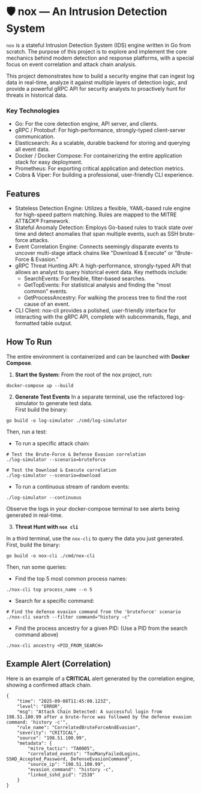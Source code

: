 # 🛡️ nox — An Intrusion Detection System

`nox` is a stateful Intrusion Detection System (IDS) engine written in Go from scratch. The purpose of this project is to explore and implement the core mechanics behind modern detection and response platforms, with a special focus on event correlation and attack chain analysis.

This project demonstrates how to build a security engine that can ingest log data in real-time, analyze it against multiple layers of detection logic, and provide a powerful gRPC API for security analysts to proactively hunt for threats in historical data.

### Key Technologies

- Go: For the core detection engine, API server, and clients.
- gRPC / Protobuf: For high-performance, strongly-typed client-server communication.
- Elasticsearch: As a scalable, durable backend for storing and querying all event data.
- Docker / Docker Compose: For containerizing the entire application stack for easy deployment.
- Prometheus: For exporting critical application and detection metrics.
- Cobra & Viper: For building a professional, user-friendly CLI experience.

## Features

- Stateless Detection Engine: Utilizes a flexible, YAML-based rule engine for high-speed pattern matching. Rules are mapped to the MITRE ATT&CK® Framework.
- Stateful Anomaly Detection: Employs Go-based rules to track state over time and detect anomalies that span multiple events, such as SSH brute-force attacks.
- Event Correlation Engine: Connects seemingly disparate events to uncover multi-stage attack chains like "Download & Execute" or "Brute-Force & Evasion."
- gRPC Threat Hunting API: A high-performance, strongly-typed API that allows an analyst to query historical event data. Key methods include:
  - SearchEvents: For flexible, filter-based searches.
  - GetTopEvents: For statistical analysis and finding the "most common" events.
  - GetProcessAncestry: For walking the process tree to find the root cause of an event.
- CLI Client: nox-cli provides a polished, user-friendly interface for interacting with the gRPC API, complete with subcommands, flags, and formatted table output.

## How To Run

The entire environment is containerized and can be launched with **Docker Compose**.

1. **Start the System:** From the root of the nox project, run:

```
docker-compose up --build
```

2. **Generate Test Events**
   In a separate terminal, use the refactored log-simulator to generate test data. \
   First build the binary:

```
go build -o log-simulator ./cmd/log-simulator
```

Then, run a test:

- To run a specific attack chain:

```
# Test the Brute-Force & Defense Evasion correlation
./log-simulator --scenario=bruteforce

# Test the Download & Execute correlation
./log-simulator --scenario=download
```

- To run a continuous stream of random events:

```
./log-simulator --continuous
```

Observe the logs in your docker-compose terminal to see alerts being generated in real-time.

3. **Threat Hunt with `nox cli`**

In a third terminal, use the `nox-cli` to query the data you just generated. \
First, build the binary:

```
go build -o nox-cli ./cmd/nox-cli
```

Then, run some queries:

- Find the top 5 most common process names:

```
./nox-cli top process_name --n 5
```

- Search for a specific command:

```
# Find the defense evasion command from the 'bruteforce' scenario
./nox-cli search --filter command="history -c"
```

- Find the process ancestry for a given PID: (Use a PID from the search command above)

```
./nox-cli ancestry <PID_FROM_SEARCH>
```

## Example Alert (Correlation)

Here is an example of a **CRITICAL** alert generated by the correlation engine, showing a confirmed attack chain.

```
{
    "time": "2025-09-08T11:45:00.123Z",
    "level": "ERROR",
    "msg": "Attack Chain Detected: A successful login from 198.51.100.99 after a brute-force was followed by the defense evasion command: 'history -c'",
    "rule_name": "CorrelatedBruteForceAndEvasion",
    "severity": "CRITICAL",
    "source": "198.51.100.99",
    "metadata": {
        "mitre_tactic": "TA0005",
        "correlated_events": "TooManyFailedLogins, SSHD_Accepted_Password, DefenseEvasionCommand",
        "source_ip": "198.51.100.99",
        "evasion_command": "history -c",
        "linked_sshd_pid": "2538"
    }
}
```
